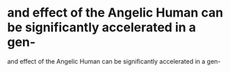 # and effect of the Angelic Human can be significantly accelerated in a gen-

and effect of the Angelic Human can be significantly accelerated in a gen-
